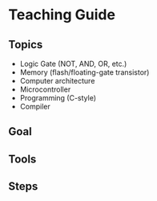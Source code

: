 # Teaching Guide

## Topics
- Logic Gate (NOT, AND, OR, etc.)
- Memory (flash/floating-gate transistor)
- Computer architecture
- Microcontroller
- Programming (C-style)
- Compiler

## Goal

## Tools

## Steps
